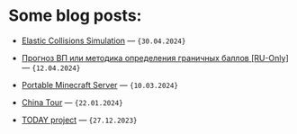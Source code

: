 # Some blog posts:

* [Elastic Collisions Simulation](https://arbuz.icu/blog/1d-collisions/) — `{30.04.2024}`

* [Прогноз ВП или методика определения граничных баллов [RU-Only]](https://arbuz.icu/blog/prognoz-vp) — `{12.04.2024}`

* [Portable Minecraft Server](https://arbuz.icu/blog/portable-minecraft) — `{10.03.2024}`

* [China Tour](https://arbuz.icu/blog/china-tour) — `{22.01.2024}`
  
* [TODAY project](https://arbuz.icu/blog/today-project) — `{27.12.2023}`
